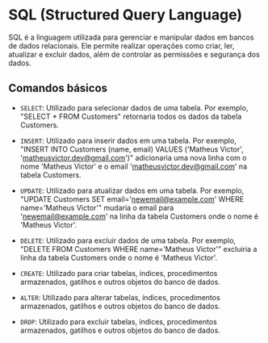 # SQL (Structured Query Language)

SQL é a linguagem utilizada para gerenciar e manipular dados em bancos de dados relacionais. Ele permite realizar operações como criar, ler, atualizar e excluir dados, além de controlar as permissões e segurança dos dados.

## Comandos básicos
- `SELECT`: Utilizado para selecionar dados de uma tabela. Por exemplo, "SELECT * FROM Customers" retornaria todos os dados da tabela Customers.

- `INSERT`: Utilizado para inserir dados em uma tabela. Por exemplo, "INSERT INTO Customers (name, email) VALUES ('Matheus Victor', 'matheusvictor.dev@gmail.com')" adicionaria uma nova linha com o nome 'Matheus Victor' e o email 'matheusvictor.dev@gmail.com' na tabela Customers.

- `UPDATE`: Utilizado para atualizar dados em uma tabela. Por exemplo, "UPDATE Customers SET email='newemail@example.com' WHERE name='Matheus Victor'" mudaria o email para 'newemail@example.com' na linha da tabela Customers onde o nome é 'Matheus Victor'.

- `DELETE`: Utilizado para excluir dados de uma tabela. Por exemplo, "DELETE FROM Customers WHERE name='Matheus Victor'" excluiria a linha da tabela Customers onde o nome é 'Matheus Victor'.

- `CREATE`: Utilizado para criar tabelas, índices, procedimentos armazenados, gatilhos e outros objetos do banco de dados.

- `ALTER`: Utilizado para alterar tabelas, índices, procedimentos armazenados, gatilhos e outros objetos do banco de dados.

- `DROP`: Utilizado para excluir tabelas, índices, procedimentos armazenados, gatilhos e outros objetos do banco de dados.
